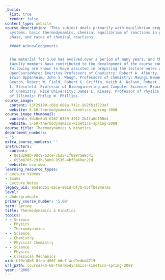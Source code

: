```yaml
---
_build:
  list: true
  render: false
content_type: website
course_description: 'This subject deals primarily with equilibrium properties of macroscopic
  systems, basic thermodynamics, chemical equilibrium of reactions in gas and solution
  phase, and rates of chemical reactions.

  ##### Acknowledgements


  The material for 5.60 has evolved over a period of many years, and therefore several
  faculty members have contributed to the development of the course contents. The
  following are known to have assisted in preparing the lecture notes available on
  OpenCourseWare: Emeritus Professors of Chemistry: Robert A. Alberty, Carl W. Garland,
  Irwin Oppenheim, John S. Waugh. Professors of Chemistry: Moungi Bawendi, John M.
  Deutch, Robert W. Field, Robert G. Griffin, Keith A. Nelson, Robert J. Silbey, Jeffrey
  I. Steinfeld. Professor of Bioengineering and Computer Science: Bruce Tidor. Professor
  of Chemistry, Rice University: James L. Kinsey. Professor of Physics, University
  of Illinois: Philip W. Phillips.'
course_image:
  content: 15f29189-c66d-698a-742c-562fb1f723ef
  website: 5-60-thermodynamics-kinetics-spring-2008
course_image_thumbnail:
  content: 9d46e0b3-6102-6359-3952-2b1fa0d198d4
  website: 5-60-thermodynamics-kinetics-spring-2008
course_title: Thermodynamics & Kinetics
department_numbers:
- '5'
extra_course_numbers: ''
instructors:
  content:
  - 0d13298b-98c9-53ce-cb25-1f0897ae8c41
  - 655e8765-291b-5ab0-0536-4bf5a60ec21d
  website: ocw-www
learning_resource_types:
- Lecture Videos
- Exams
- Lecture Notes
legacy_uid: 9ad1d251-0ace-891d-bf7b-55ffbe84e7a5
level:
- Undergraduate
primary_course_number: '5.60'
term: Spring
title: Thermodynamics & Kinetics
topics:
- - Science
  - Physics
  - Thermodynamics
- - Science
  - Chemistry
  - Physical Chemistry
- - Science
  - Physics
  - Classical Mechanics
uid: b79e10b6-0feb-4667-b6c7-acd9edbd47f9
url_path: courses/5-60-thermodynamics-kinetics-spring-2008
year: '2008'
---
```

